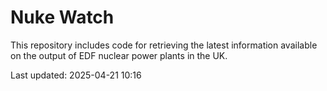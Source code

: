# Nuke Watch

This repository includes code for retrieving the latest information available on the output of EDF nuclear power plants in the UK.

Last updated: 2025-04-21 10:16